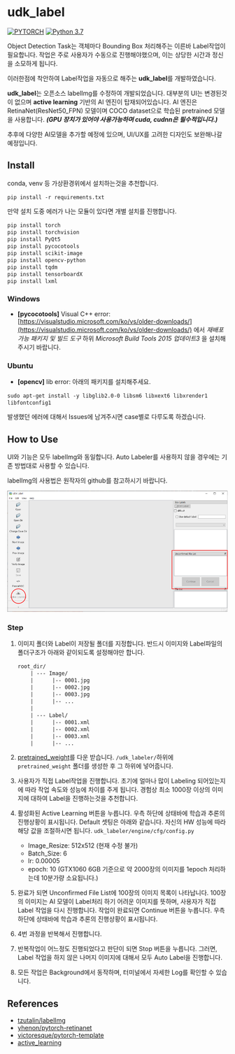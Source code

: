 # udk_label

[![PYTORCH](https://img.shields.io/badge/Pytorch->=1.4-8118AB)](https://www.python.org/downloads/release/python-360/)
[![Python 3.7](https://img.shields.io/badge/Python-3.7-3776AB)](https://www.python.org/downloads/release/python-360/)

Object Detection Task는 객체마다 Bounding Box 처리해주는 이른바 Label작업이 필요합니다. 
작업은 주로 사용자가 수동으로 진행해야했으며, 이는 상당한 시간과 정신을 소모하게 됩니다.

이러한점에 착안하여 Label작업을 자동으로 해주는 **udk_label**를 개발하였습니다.

**udk_label**는 오픈소스 labelImg를 수정하여 개발되었습니다. 
대부분의 UI는 변경된것이 없으며 **active learning** 기반의 AI 엔진이 탑재되어있습니다.
AI 엔진은 RetinaNet(ResNet50_FPN) 모델이며 COCO dataset으로 학습된 pretrained 모델을 사용합니다.
*__(GPU 장치가 있어야 사용가능하며 cuda, cudnn은 필수적입니다.)__*
   
추후에 다양한 AI모델을 추가할 예정에 있으며, UI/UX를 고려한 디자인도 보완해나갈 예정입니다.

## Install

conda, venv 등 가상환경위에서 설치하는것을 추천합니다.

```shell
pip install -r requirements.txt
```

만약 설치 도중 에러가 나는 모듈이 있다면 개별 설치를 진행합니다.

```Shell
pip install torch
pip install torchvision
pip install PyQt5
pip install pycocotools
pip install scikit-image
pip install opencv-python
pip install tqdm
pip install tensorboardX
pip install lxml
```


### Windows

- **[pycocotools]** Visual C++ error: [https://visualstudio.microsoft.com/ko/vs/older-downloads/](https://visualstudio.microsoft.com/ko/vs/older-downloads/) 
에서 *재배포 가능 패키지 및 빌드 도구* 하위 *Microsoft Build Tools 2015 업데이트3* 을 설치해주시기 바랍니다. 

### Ubuntu

- **[opencv]** lib error: 아래의 패키지를 설치해주세요.

```Shell
sudo apt-get install -y libglib2.0-0 libsm6 libxext6 libxrender1 libfontconfig1
```

발생했던 에러에 대해서 Issues에 남겨주시면 case별로 다루도록 하겠습니다.

## How to Use

UI와 기능은 모두 labelImg와 동일합니다. Auto Labeler를 사용하지 않을 경우에는 기존 방법대로 사용할 수 있습니다.

labelImg의 사용법은 원작자의 github를 참고하시기 바랍니다.

![udk_label](./demo/udk_label.png)

### Step

1. 이미지 폴더와 Label이 저장될 폴더를 지정합니다. 반드시 이미지와 Label파일의 폴더구조가 아래와 같이되도록 설정해야만 합니다. 
   
   ```text
   root_dir/
       | --- Image/
       |      |-- 0001.jpg
       |      |-- 0002.jpg
       |      |-- 0003.jpg
       |      |-- ...
       |
       | --- Label/
       |      |-- 0001.xml
       |      |-- 0002.xml
       |      |-- 0003.xml
       |      |-- ...
   ```
   
2. [pretrained_weight](https://drive.google.com/file/d/1yLmjq3JtXi841yXWBxst0coAgR26MNBS/view)를 다운 받습니다.
   `/udk_labeler/`하위에 `pretrained_weight` 폴더를 생성한 후 그 하위에 넣어줍니다.  
   
3. 사용자가 직접 Label작업을 진행합니다. 초기에 얼마나 많이 Labeling 되어있는지에 따라 작업 속도와 성능에 차이를 주게 됩니다. 
   경험상 최소 1000장 이상의 이미지에 대하여 Label을 진행하는것을 추천합니다.
   
4. 활성화된 Active Learning 버튼을 누릅니다. 우측 하단에 상태바에 학습과 추론의 진행상황이 표시됩니다.
   Default 셋팅은 아래와 같습니다. 자신의 HW 성능에 따라 해당 값을 조절하시면 됩니다. `udk_labeler/engine/cfg/config.py`
   - Image_Resize: 512x512 (현재 수정 불가)
   - Batch_Size: 6
   - lr: 0.00005
   - epoch: 10 (GTX1060 6GB 기준으로 약 2000장의 이미지를 1epoch 처리하는데 10분가량 소요됩니다.)
   
5. 완료가 되면 Unconfirmed File List에 100장의 이미지 목록이 나타납니다. 100장의 이미지는 AI 모델이 Label처리 하기 어려운 이미지를
   뜻하며, 사용자가 직접 Label 작업을 다시 진행합니다. 작업이 완료되면 Continue 버튼을 누릅니다. 
   우측 하단에 상태바에 학습과 추론의 진행상황이 표시됩니다. 

6. 4번 과정을 반복해서 진행합니다. 
   
7. 반복작업이 어느정도 진행되었다고 판단이 되면 Stop 버튼을 누릅니다. 
   그러면, Label 작업을 하지 않은 나머지 이미지에 대해서 모두 Auto Label을 진행합니다.
   
8. 모든 작업은 Background에서 동작하며, 터미널에서 자세한 Log를 확인할 수 있습니다.
   
## References

- [tzutalin/labelImg](https://github.com/tzutalin/labelImg)
- [yhenon/pytorch-retinanet](https://github.com/yhenon/pytorch-retinanet)
- [victoresque/pytorch-template](https://github.com/victoresque/pytorch-template)
- [active_learning](https://www.datacamp.com/community/tutorials/active-learning)